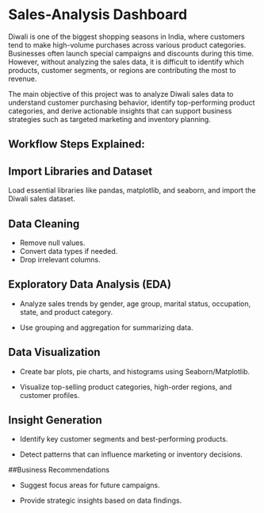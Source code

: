 # Sales-Analysis Dashboard

Diwali is one of the biggest shopping seasons in India, where customers tend to make high-volume purchases across various product categories. Businesses often launch special campaigns and discounts during this time. However, without analyzing the sales data, it is difficult to identify which products, customer segments, or regions are contributing the most to revenue.


The main objective of this project was to analyze Diwali sales data to understand customer purchasing behavior, identify top-performing product categories, and derive actionable insights that can support business strategies such as targeted marketing and inventory planning.


## Workflow Steps Explained:

## Import Libraries and Dataset
Load essential libraries like pandas, matplotlib, and seaborn, and import the Diwali sales dataset.

## Data Cleaning

- Remove null values.
- Convert data types if needed.
- Drop irrelevant columns.

## Exploratory Data Analysis (EDA)

- Analyze sales trends by gender, age group, marital status, occupation, state, and product category.

- Use grouping and aggregation for summarizing data.

## Data Visualization

- Create bar plots, pie charts, and histograms using Seaborn/Matplotlib.

- Visualize top-selling product categories, high-order regions, and customer profiles.

## Insight Generation

- Identify key customer segments and best-performing products.

- Detect patterns that can influence marketing or inventory decisions.

##Business Recommendations

- Suggest focus areas for future campaigns.

- Provide strategic insights based on data findings.
